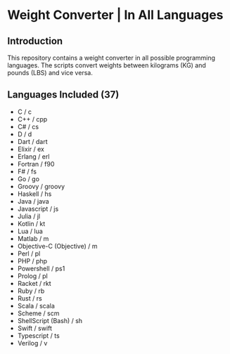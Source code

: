 # Weight Converter | In All Languages

## Introduction
This repository contains a weight converter in all possible programming languages. The scripts convert weights between kilograms (KG) and pounds (LBS) and vice versa.

## Languages Included (37)
- C / c
- C++ / cpp
- C# / cs
- D / d
- Dart / dart
- Elixir / ex
- Erlang / erl
- Fortran / f90
- F# / fs
- Go / go
- Groovy / groovy
- Haskell / hs
- Java / java
- Javascript / js
- Julia / jl
- Kotlin / kt
- Lua / lua
- Matlab / m
- Objective-C (Objective) / m
- Perl / pl
- PHP / php
- Powershell / ps1
- Prolog / pl
- Racket / rkt
- Ruby / rb
- Rust / rs
- Scala / scala
- Scheme / scm
- ShellScript (Bash) / sh
- Swift / swift
- Typescript / ts
- Verilog / v

